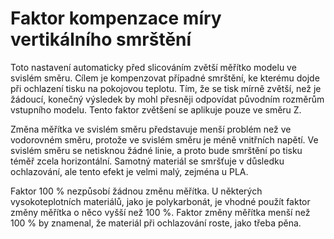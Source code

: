 Faktor kompenzace míry vertikálního smrštění
====
Toto nastavení automaticky před slicováním zvětší měřítko modelu ve svislém směru. Cílem je kompenzovat případné smrštění, ke kterému dojde při ochlazení tisku na pokojovou teplotu. Tím, že se tisk mírně zvětší, než je žádoucí, konečný výsledek by mohl přesněji odpovídat původním rozměrům vstupního modelu. Tento faktor zvětšení se aplikuje pouze ve směru Z.

Změna měřítka ve svislém směru představuje menší problém než ve vodorovném směru, protože ve svislém směru je méně vnitřních napětí. Ve svislém směru se netisknou žádné linie, a proto bude smrštění po tisku téměř zcela horizontální. Samotný materiál se smršťuje v důsledku ochlazování, ale tento efekt je velmi malý, zejména u PLA.

Faktor 100 % nezpůsobí žádnou změnu měřítka. U některých vysokoteplotních materiálů, jako je polykarbonát, je vhodné použít faktor změny měřítka o něco vyšší než 100 %. Faktor změny měřítka menší než 100 % by znamenal, že materiál při ochlazování roste, jako třeba pěna.